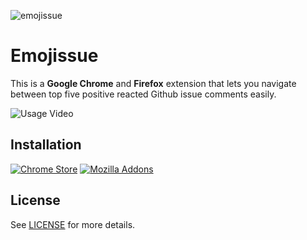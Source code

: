 ![emojissue](https://user-images.githubusercontent.com/1801024/36065244-1dca045e-0ea9-11e8-9fe0-6547a27ee78e.png)

# Emojissue

This is a **Google Chrome** and **Firefox** extension that lets you navigate between top five positive reacted Github issue comments easily.

![Usage Video](https://user-images.githubusercontent.com/1801024/36064499-d1079cdc-0e9c-11e8-8c09-2a87cece5a2a.gif)

## Installation

[![Chrome Store](https://developer.chrome.com/webstore/images/ChromeWebStore_BadgeWBorder_v2_206x58.png)](https://chrome.google.com/webstore/detail/emojissue/hlmdfmfhdcegcldcgohndokilbnmkgfm) [![Mozilla Addons](https://addons.cdn.mozilla.net/static/img/addons-buttons/AMO-button_1.png)](https://addons.mozilla.org/addon/emojissue)

## License

See [LICENSE](https://github.com/alpcanaydin/emojissue/blob/master/LICENSE) for more details.
